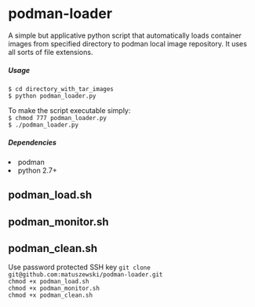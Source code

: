 # podman-loader
A simple but applicative python script that automatically loads container images from specified directory to podman local image repository.
It uses all sorts of file extensions.

<h5>Usage</h5>
<code>$ cd directory_with_tar_images</code><br>
<code>$ python podman_loader.py</code>
<br>
<p>To make the script executable simply: <br>
<code>$ chmod 777 podman_loader.py</code><br>
<code>$ ./podman_loader.py</code></p>

<h5>Dependencies</h5>
<li>podman</li>
<li>python 2.7+</li>




<h2>podman_load.sh</h2>
<h2>podman_monitor.sh</h2>
<h2>podman_clean.sh</h2>
Use password protected SSH key
<code>git clone git@github.com:matuszewski/podman-loader.git</code><br> 
<code>chmod +x podman_load.sh</code><br>
<code>chmod +x podman_monitor.sh</code><br>
<code>chmod +x podman_clean.sh</code><br>

